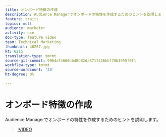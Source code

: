 ```yaml
---
title: オンボード特徴の作成
description: Audience Managerでオンボードの特性を作成するためのヒントを説明します。
feature: traits
topics: null
audience: marketer
activity: use
doc-type: feature video
team: Technical Marketing
thumbnail: 40267.jpg
kt: 6215
translation-type: tm+mt
source-git-commit: 9964af4660db48b82da871f426bbf70b3955f0f1
workflow-type: tm+mt
source-wordcount: '24'
ht-degree: 0%

---
```



# オンボード特徴の作成

Audience Managerでオンボードの特性を作成するためのヒントを説明します。

>[!VIDEO](https://video.tv.adobe.com/v/40267/?quality=12&learn=on)
